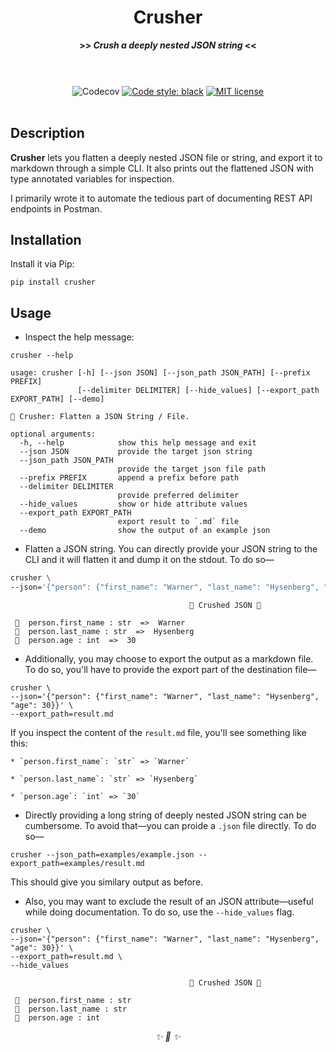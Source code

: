 <div align="center">

<h1>Crusher</h1>

<strong>>> <i>Crush a deeply nested JSON string</i> <<</strong>

<h3></h3>


<br></br>
![Codecov](https://img.shields.io/codecov/c/github/rednafi/crusher?color=pink&style=flat-square&logo=appveyor)
[![Code style: black](https://img.shields.io/badge/code%20style-black-000000.svg?style=flat-square&logo=appveyor)](https://github.com/python/black)
[![MIT license](https://img.shields.io/badge/License-MIT-blue.svg?style=flat-square&logo=appveyor)](./LICENSE)
<br></br>

</div>

## Description

**Crusher** lets you flatten a deeply nested JSON file or string, and export it to markdown through a simple CLI. It also prints out the flattened JSON with type annotated variables for inspection.

I primarily wrote it to automate the tedious part of documenting REST API endpoints in Postman.

## Installation

Install it via Pip:

```
pip install crusher
```

## Usage

* Inspect the help message:

```
crusher --help
```

```
usage: crusher [-h] [--json JSON] [--json_path JSON_PATH] [--prefix PREFIX]
               [--delimiter DELIMITER] [--hide_values] [--export_path EXPORT_PATH] [--demo]

🗿 Crusher: Flatten a JSON String / File.

optional arguments:
  -h, --help            show this help message and exit
  --json JSON           provide the target json string
  --json_path JSON_PATH
                        provide the target json file path
  --prefix PREFIX       append a prefix before path
  --delimiter DELIMITER
                        provide preferred delimiter
  --hide_values         show or hide attribute values
  --export_path EXPORT_PATH
                        export result to `.md` file
  --demo                show the output of an example json
```

* Flatten a JSON string. You can directly provide your JSON string to the CLI and it will flatten it and dump it on the stdout. To do so—

```bash
crusher \
--json='{"person": {"first_name": "Warner", "last_name": "Hysenberg", "age": 30}}'
```

```
                                        🍺 Crushed JSON 🍺

 🌳  person.first_name : str  =>  Warner
 🌳  person.last_name : str  =>  Hysenberg
 🌳  person.age : int  =>  30
```

* Additionally, you may choose to export the output as a markdown file. To do so, you'll have to provide the export part of the destination file—

```
crusher \
--json='{"person": {"first_name": "Warner", "last_name": "Hysenberg", "age": 30}}' \
--export_path=result.md
```

If you inspect the content of the `result.md` file, you'll see something like this:

```
* `person.first_name`: `str` => `Warner`

* `person.last_name`: `str` => `Hysenberg`

* `person.age`: `int` => `30`
```


* Directly providing a long string of deeply nested JSON string can be cumbersome. To avoid that—you can proide a `.json` file directly. To do so—

```
crusher --json_path=examples/example.json --export_path=examples/result.md
```

This should give you similary output as before.

* Also, you may want to exclude the result of an JSON attribute—useful while doing documentation. To do so, use the `--hide_values` flag.

```
crusher \
--json='{"person": {"first_name": "Warner", "last_name": "Hysenberg", "age": 30}}' \
--export_path=result.md \
--hide_values
```

```
                                        🍺 Crushed JSON 🍺

 🌳  person.first_name : str
 🌳  person.last_name : str
 🌳  person.age : int
```


<div align="center">
<i> ✨ 🍰 ✨ </i>
</div>
